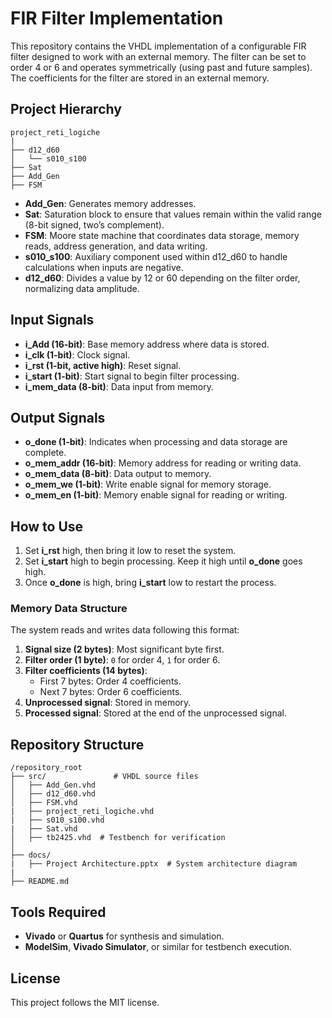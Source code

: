 # FIR Filter Implementation

This repository contains the VHDL implementation of a configurable FIR filter designed to work with an external memory. The filter can be set to order 4 or 6 and operates symmetrically (using past and future samples). The coefficients for the filter are stored in an external memory.

## Project Hierarchy
```
project_reti_logiche
|
├── d12_d60
│   └── s010_s100
├── Sat
├── Add_Gen
├── FSM
```
- **Add_Gen**: Generates memory addresses.
- **Sat**: Saturation block to ensure that values remain within the valid range (8-bit signed, two’s complement).
- **FSM**: Moore state machine that coordinates data storage, memory reads, address generation, and data writing.
- **s010_s100**: Auxiliary component used within d12_d60 to handle calculations when inputs are negative.
- **d12_d60**: Divides a value by 12 or 60 depending on the filter order, normalizing data amplitude.

## Input Signals
- **i_Add (16-bit)**: Base memory address where data is stored.
- **i_clk (1-bit)**: Clock signal.
- **i_rst (1-bit, active high)**: Reset signal.
- **i_start (1-bit)**: Start signal to begin filter processing.
- **i_mem_data (8-bit)**: Data input from memory.

## Output Signals
- **o_done (1-bit)**: Indicates when processing and data storage are complete.
- **o_mem_addr (16-bit)**: Memory address for reading or writing data.
- **o_mem_data (8-bit)**: Data output to memory.
- **o_mem_we (1-bit)**: Write enable signal for memory storage.
- **o_mem_en (1-bit)**: Memory enable signal for reading or writing.

## How to Use
1. Set **i_rst** high, then bring it low to reset the system.
2. Set **i_start** high to begin processing. Keep it high until **o_done** goes high.
3. Once **o_done** is high, bring **i_start** low to restart the process.

### Memory Data Structure
The system reads and writes data following this format:
1. **Signal size (2 bytes)**: Most significant byte first.
2. **Filter order (1 byte)**: `0` for order 4, `1` for order 6.
3. **Filter coefficients (14 bytes)**:
   - First 7 bytes: Order 4 coefficients.
   - Next 7 bytes: Order 6 coefficients.
4. **Unprocessed signal**: Stored in memory.
5. **Processed signal**: Stored at the end of the unprocessed signal.

## Repository Structure
```
/repository_root
├── src/               # VHDL source files
│   ├── Add_Gen.vhd
│   ├── d12_d60.vhd
│   ├── FSM.vhd
|   ├── project_reti_logiche.vhd
|   ├── s010_s100.vhd
|   ├── Sat.vhd
│   ├── tb2425.vhd  # Testbench for verification
│
├── docs/
|   ├── Project Architecture.pptx  # System architecture diagram
|
├── README.md
```

## Tools Required
- **Vivado** or **Quartus** for synthesis and simulation.
- **ModelSim**, **Vivado Simulator**, or similar for testbench execution.

## License
This project follows the MIT license.

